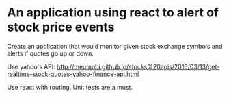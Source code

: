 # An application using react to alert of stock price events

Create an application that would monitor given stock exchange symbols
and alerts if quotes go up or down.

Use yahoo's API: http://meumobi.github.io/stocks%20apis/2016/03/13/get-realtime-stock-quotes-yahoo-finance-api.html

Use react with routing.
Unit tests are a must.

